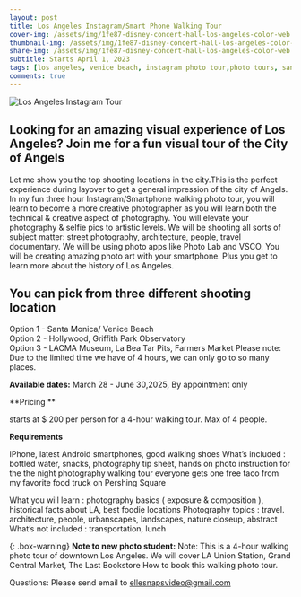 ```yaml
---
layout: post
title: Los Angeles Instagram/Smart Phone Walking Tour
cover-img: /assets/img/1fe87-disney-concert-hall-los-angeles-color-web.jpg
thumbnail-img: /assets/img/1fe87-disney-concert-hall-los-angeles-color-web.jpg
share-img: /assets/img/1fe87-disney-concert-hall-los-angeles-color-web.jpg
subtitle: Starts April 1, 2023
tags: [los angeles, venice beach, instagram photo tour,photo tours, santa monica, griffith park, walking tours, photography, smartphone workshops, downtown Los Angeles]
comments: true
---
```

![Los Angeles Instagram Tour](https://losangelesphotosafaris.files.wordpress.com/2020/07/bbdf1-disney-concert-hall-los-angeles-bw-web.jpg)

## Looking for an amazing visual experience of Los Angeles? Join me for a fun visual tour of the City of Angels

Let me show you the top shooting locations in the city.This is the perfect experience during layover to get a general impression of the city of Angels. In my fun three hour Instagram/Smartphone walking photo tour, you will learn to become a  more creative photographer as you will learn both the technical & creative aspect of photography. You will elevate your photography & selfie pics to artistic levels. We will be shooting all sorts of subject matter: street photography, architecture, people, travel documentary. We will be using photo apps like Photo Lab and VSCO. You will be creating amazing photo art with your smartphone. Plus you get to learn more about the history of Los Angeles.

## You can pick from three different shooting location ##
Option 1 - Santa Monica/ Venice Beach<br>
Option 2 - Hollywood, Griffith Park Observatory<br>
Option 3 - LACMA Museum, La Bea Tar Pits, Farmers Market
Please note: Due to the limited time we have of 4 hours, we can only go to so many places.

**Available dates:** March 28 - June 30,2025, By appointment only

**Pricing **  

starts at $ 200 per person for a 4-hour walking tour. Max of 4 people. 

**Requirements**

IPhone, latest Android smartphones, good walking shoes What’s included : bottled water, snacks, photography tip sheet, hands on photo instruction for the the night photography walking tour everyone gets one free taco from my favorite food truck on Pershing Square

What you will learn : photography basics ( exposure & composition ), historical facts about LA, best foodie locations
Photography topics : travel. architecture, people, urbanscapes, landscapes, nature closeup, abstract What’s not included : transportation, lunch
 

{: .box-warning}
**Note to new photo student:** 
Note: This is a 4-hour walking photo tour of downtown Los Angeles. We will cover LA Union Station, Grand Central Market, The Last Bookstore
How to book this walking photo tour.

Questions: Please send email to ellesnapsvideo@gmail.com


